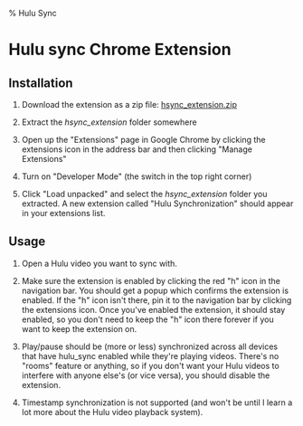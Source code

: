 % Hulu Sync

# Hulu sync Chrome Extension

## Installation

1. Download the extension as a zip file: [hsync_extension.zip](resources/hsync_extension.zip)

2. Extract the *hsync_extension* folder somewhere

3. Open up the "Extensions" page in Google Chrome by clicking the extensions icon in the address bar and then clicking "Manage Extensions"

4. Turn on "Developer Mode" (the switch in the top right corner)

5. Click "Load unpacked" and select the *hsync_extension* folder you extracted. A new extension called "Hulu Synchronization" should appear in your extensions list.

## Usage

1. Open a Hulu video you want to sync with.

2. Make sure the extension is enabled by clicking the red "h" icon in the navigation bar. You should get a popup which confirms the extension is enabled. If the "h" icon isn't there, pin it to the navigation bar by clicking the extensions icon. Once you've enabled the extension, it should stay enabled, so you don't need to keep the "h" icon there forever if you want to keep the extension on.

3. Play/pause should be (more or less) synchronized across all devices that have hulu_sync enabled while they're playing videos. There's no "rooms" feature or anything, so if you don't want your Hulu videos to interfere with anyone else's (or vice versa), you should disable the extension.

4. Timestamp synchronization is not supported (and won't be until I learn a lot more about the Hulu video playback system).